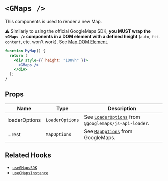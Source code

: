 # `<GMaps />`

This components is used to render a new Map.

⚠️ Similarly to using the official GoogleMaps SDK, **you MUST wrap the `<GMaps />` components in a DOM element with a defined height** (`auto`, `fit-content`, etc. won't work). See [Map DOM Element](https://developers.google.com/maps/documentation/javascript/overview#Map_DOM_Elements).

```jsx
function MyMap() {
  return (
    <div style={{ height: "100vh" }}>
      <GMaps />
    </div>
  );
}
```

## Props

| Name          | Type            | Description                                                                                                                     |
| ------------- | --------------- | ------------------------------------------------------------------------------------------------------------------------------- |
| loaderOptions | `LoaderOptions` | See [`LoaderOptions`](https://github.com/googlemaps/js-api-loader/blob/main/src/index.ts#L45) from `@googlemaps/js-api-loader`. |
| ...rest       | `MapOptions`    | See [`MapOptions`](https://developers.google.com/maps/documentation/javascript/reference/map#MapOptions) from GoogleMaps.       |

## Related Hooks

- [`useGMapsSDK`](/docs/hooks/use-gmaps-sdk.md)
- [`useGMapsInstance`](/docs/hooks/use-gmaps-instance.md)
